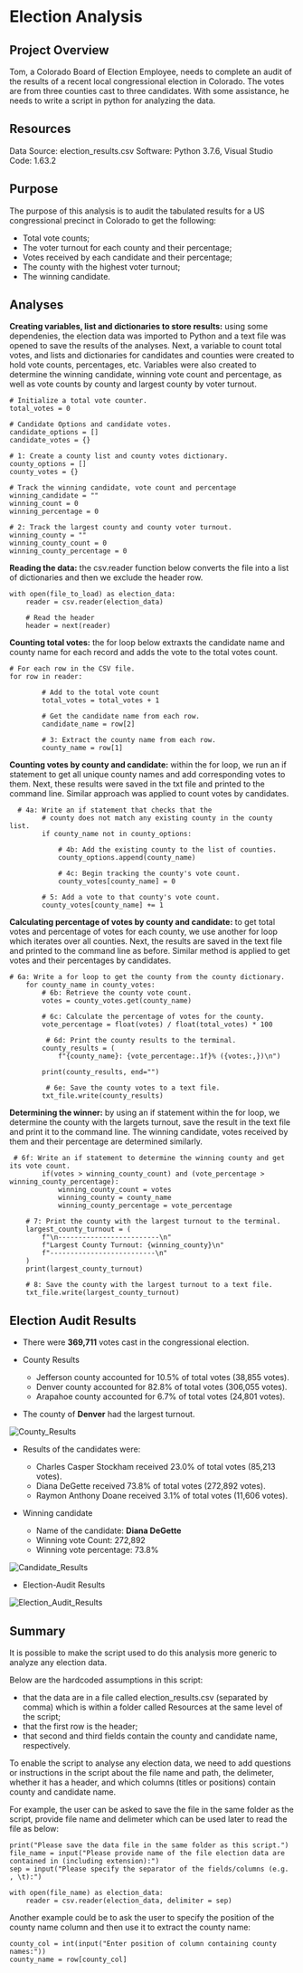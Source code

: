 # Election Analysis

## Project Overview
Tom, a Colorado Board of Election Employee, needs to complete an audit of the results of a recent local congressional election in Colorado. The votes are from three counties cast to three candidates. With some assistance, he needs to write a script in python for analyzing the data.

## Resources
Data Source: election_results.csv
Software: Python 3.7.6, Visual Studio Code: 1.63.2

## Purpose

The purpose of this analysis is to audit the tabulated results for a US congressional precinct in Colorado to get the following:

- Total vote counts;
- The voter turnout for each county and their percentage;
- Votes received by each candidate and their percentage;
- The county with the highest voter turnout;
- The winning candidate.

## Analyses

**Creating variables, list and dictionaries to store results:** using some dependenies, the election data was imported to Python and a text file was opened to save the results of the analyses. Next, a variable to count total votes, and lists and dictionaries for candidates and counties were created to hold vote counts, percentages, etc. Variables were also created to determine the winning candidate, winning vote count and percentage, as well as vote counts by county and largest county by voter turnout.

```
# Initialize a total vote counter.
total_votes = 0

# Candidate Options and candidate votes.
candidate_options = []
candidate_votes = {}

# 1: Create a county list and county votes dictionary.
county_options = []
county_votes = {}

# Track the winning candidate, vote count and percentage
winning_candidate = ""
winning_count = 0
winning_percentage = 0

# 2: Track the largest county and county voter turnout.
winning_county = ""
winning_county_count = 0
winning_county_percentage = 0
```

**Reading the data:** the csv.reader function below converts the file into a list of dictionaries and then we exclude the header row.

```
with open(file_to_load) as election_data:
    reader = csv.reader(election_data)

    # Read the header
    header = next(reader)
```

**Counting total votes:** the for loop below extraxts the candidate name and county name for each record and adds the vote to the total votes count.

```
# For each row in the CSV file.
for row in reader:

        # Add to the total vote count
        total_votes = total_votes + 1

        # Get the candidate name from each row.
        candidate_name = row[2]

        # 3: Extract the county name from each row.
        county_name = row[1]
```

**Counting votes by county and candidate:** within the for loop, we run an if statement to get all unique county names and add corresponding votes to them. Next, these results were saved in the txt file and printed to the command line. Similar approach was applied to count votes by candidates.

```
  # 4a: Write an if statement that checks that the
        # county does not match any existing county in the county list.
        if county_name not in county_options:
           
            # 4b: Add the existing county to the list of counties.
            county_options.append(county_name)

            # 4c: Begin tracking the county's vote count.
            county_votes[county_name] = 0

        # 5: Add a vote to that county's vote count.
        county_votes[county_name] += 1
```

**Calculating percentage of votes by county and candidate:** to get total votes and percentage of votes for each county, we use another for loop which iterates over all counties. Next, the results are saved in the text file and printed to the command line as before. Similar method is applied to get votes and their percentages by candidates.

```
# 6a: Write a for loop to get the county from the county dictionary.
    for county_name in county_votes:
        # 6b: Retrieve the county vote count.
        votes = county_votes.get(county_name)
        
        # 6c: Calculate the percentage of votes for the county.
        vote_percentage = float(votes) / float(total_votes) * 100

         # 6d: Print the county results to the terminal.
        county_results = (
            f"{county_name}: {vote_percentage:.1f}% ({votes:,})\n")

        print(county_results, end="")
        
         # 6e: Save the county votes to a text file.
        txt_file.write(county_results)
```

**Determining the winner:** by using an if statement within the for loop, we determine the county with the largets turnout, save the result in the text file and print it to the command line. The winning candidate, votes received by them and their percentage are determined similarly.

```
 # 6f: Write an if statement to determine the winning county and get its vote count.
        if(votes > winning_county_count) and (vote_percentage > winning_county_percentage):
            winning_county_count = votes
            winning_county = county_name
            winning_county_percentage = vote_percentage

    # 7: Print the county with the largest turnout to the terminal.
    largest_county_turnout = (
        f"\n-------------------------\n"
        f"Largest County Turnout: {winning_county}\n"
        f"--------------------------\n"
    )
    print(largest_county_turnout)

    # 8: Save the county with the largest turnout to a text file.
    txt_file.write(largest_county_turnout)
```

## Election Audit Results
- There were **369,711** votes cast in the congressional election.

- County Results

    - Jefferson county accounted for 10.5% of total votes (38,855 votes).
    - Denver county accounted for 82.8% of total votes (306,055 votes).
    - Arapahoe county accounted for 6.7% of total votes (24,801 votes).

- The county of **Denver** had the largest turnout.

![County_Results](https://github.com/Nusratnimme/Election_Analysis/blob/main/Resources/County_Results.png)

- Results of the candidates were:

    - Charles Casper Stockham received 23.0% of total votes (85,213 votes).
    - Diana DeGette received 73.8% of total votes (272,892 votes).
    - Raymon Anthony Doane received 3.1% of total votes (11,606 votes).

- Winning candidate

    - Name of the candidate: **Diana DeGette**
    - Winning vote Count: 272,892
    - Winning vote percentage: 73.8%

![Candidate_Results](https://github.com/Nusratnimme/Election_Analysis/blob/main/Resources/Candidate_Results.png)

- Election-Audit Results

![Election_Audit_Results](https://github.com/Nusratnimme/Election_Analysis/blob/main/Resources/Final_Election_Results.png)

## Summary
It is possible to make the script used to do this analysis more generic to analyze any election data.

Below are the hardcoded assumptions in this script:
- that the data are in a file called election_results.csv (separated by comma) which is within a folder called Resources at the same level of the script;
- that the first row is the header;
- that second and third fields contain the county and candidate name, respectively.

To enable the script to analyse any election data, we need to add questions or instructions in the script about the file name and path, the delimeter, whether it has a header, and which columns (titles or positions) contain county and candidate name.

For example, the user can be asked to save the file in the same folder as the script, provide file name and delimeter which can be used later to read the file as below:

```
print("Please save the data file in the same folder as this script.")
file_name = input("Please provide name of the file election data are contained in (including extension):")
sep = input("Please specify the separator of the fields/columns (e.g. , \t):")

with open(file_name) as election_data:
    reader = csv.reader(election_data, delimiter = sep)
```

Another example could be to ask the user to specify the position of the county name column and then use it to extract the county name:

```
county_col = int(input("Enter position of column containing county names:"))
county_name = row[county_col]
```
